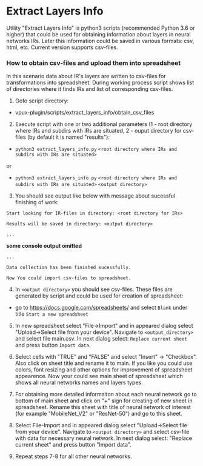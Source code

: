 # Extract Layers Info

Utility "Extract Layers Info" is python3 scripts (recommended Python 3.6 or higher) that could be used for obtaining 
information about layers in neural networks IRs. Later this information could be saved in various formats: csv, html, etc.
Current version supports csv-files.

### How to obtain csv-files and upload them into spreadsheet
In this scenario data about IR's layers are written to csv-files for transformations into spreadsheet.
During working process script shows list of directories where it finds IRs and list of corresponding csv-files.

1. Goto script directory:

 * vpux-plugin/scripts/extract\_layers\_info/obtain\_csv\_files

2. Execute script with one or two additional parameters (1 - root directory where IRs and subdirs with IRs are situated, 2 - ouput directory for csv-files (by default it is named "results"):
	
 - `python3 extract_layers_info.py` `<root directory where IRs and subdirs with IRs are situated>` 

 or

 - `python3 extract_layers_info.py` `<root directory where IRs and subdirs with IRs are situated>`  `<output directory>`


3. You should see output like below with message about sucessful finishing of work:

 `Start looking for IR-files in directory: <root directory for IRs>`
 
 `Results will be saved in directory: <output directory>`

 `...`

 **some console output omitted**

 `...`
 
 `Data collection has been finished sucessfully.`

 `Now You could import csv-files to spreadsheet.`

4. In `<output directory>` you should see csv-files. These files are generated by script and could be used for creation of spreadsheet:

 * go to https://docs.google.com/spreadsheets/ and select `Blank` under title `Start a new spreadsheet` 

5. In new spreadsheet select "File->Import" and in appeared dialog select "Upload->Select file from your device". 
Navigate to `<output_directory>` and select file main.csv.
In next dialog select: `Replace current sheet` and press button `Import data`.

6. Select cells with "TRUE" and "FALSE" and select "Insert" -> "Checkbox". Also click on sheet title and rename it to main. 
If you like you could use colors, font resizing and other options for improvement of spreadsheet appearence. 
Now your could see main sheet of spreadsheet which shows all neural networks names and layers types.

7. For obtaining more detailed informaiton about each neural network go to bottom of main sheet and click on "+" sign for creating of new sheet in spreadsheet.
Rename this sheet with title of neural network of interest (for example "MobileNet_V2" or "ResNet-50") and go to this sheet.

8. Select File-Import and in appeared dialog select "Upload->Select file from your device".
Navigate to `<output directory>` and select csv-file with data for necessary neural network.
In next dialog select: "Replace current sheet" and press button "Import data".

9. Repeat steps 7-8 for all other neural networks.
